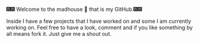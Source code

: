 :fireworks::fireworks: Welcome to the madhouse :japanese_goblin: that is my GitHub.:fireworks::fireworks:

Inside I have a few projects that I have worked on and some I am currently working on. 
Feel free to have a look, comment and if you like something by all means fork it. 
Just give me a shout out. 

<!---
VinionCoda/VinionCoda is a ✨ special ✨ repository because its `README.md` (this file) appears on your GitHub profile.
You can click the Preview link to take a look at your changes.
--->
